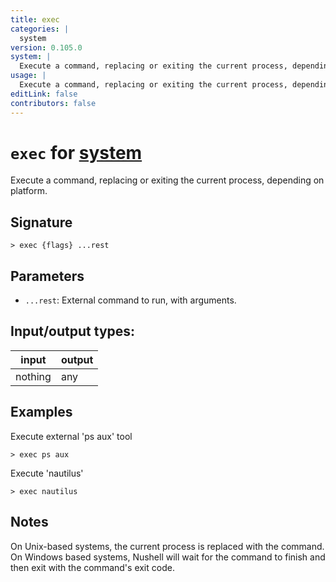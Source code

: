 ```yaml
---
title: exec
categories: |
  system
version: 0.105.0
system: |
  Execute a command, replacing or exiting the current process, depending on platform.
usage: |
  Execute a command, replacing or exiting the current process, depending on platform.
editLink: false
contributors: false
---
```

<!-- This file is automatically generated. Please edit the command in https://github.com/nushell/nushell instead. -->

# `exec` for [system](/commands/categories/system.md)

<div class='command-title'>Execute a command, replacing or exiting the current process, depending on platform.</div>

## Signature

```> exec {flags} ...rest```

## Parameters

 -  `...rest`: External command to run, with arguments.


## Input/output types:

| input   | output |
| ------- | ------ |
| nothing | any    |
## Examples

Execute external 'ps aux' tool
```nu
> exec ps aux

```

Execute 'nautilus'
```nu
> exec nautilus

```

## Notes
On Unix-based systems, the current process is replaced with the command.
On Windows based systems, Nushell will wait for the command to finish and then exit with the command's exit code.